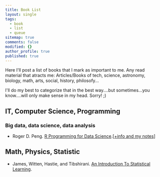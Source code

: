 ```yaml
---
title: Book List
layout: single
tags:
  - book
  - list
  - queue
sitemap: true
comments: false
modified: {}
author_profile: true
published: true
---
```


Here I'll post a list of books that I mark as important to me. 
Any read material that atracts me: Articles/Books of tech, science, astronomy, biology, math, arts, social, history, philosofy...

I'll do my best to categorize that in the best way....but sometimes...you know....will only make sense in my head. Sorry! ;)

## IT, Computer Science, Programming

### Big data, data science, data analysis

* Roger D. Peng. [R Programming for Data Science](https://leanpub.com/rprogramming).[[+info and my notes](myNotes/R-programming-data-science)]

## Math, Physics, Statistic

* James, Witten, Hastie, and Tibshirani. [An Introduction To Statistical Learning](http://www-bcf.usc.edu/%7Egareth/ISL/).
